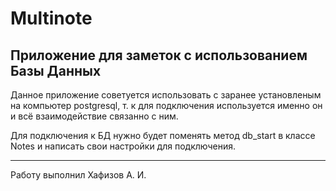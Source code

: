 # Multinote
Приложение для заметок с использованием Базы Данных
---

Данное приложение советуется использовать с заранее установленым на компьютер postgresql, т. к для подключения используется именно он и всё взаимодействие связанно с ним.

Для подключения к БД нужно будет поменять метод db_start в классе Notes и написать свои настройки для подключения.

---
Работу выполнил Хафизов А. И.


